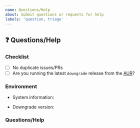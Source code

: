 ```yaml
---
name: Questions/Help
about: Submit questions or requests for help
labels: 'question, triage'
---
```


## :question: Questions/Help

### Checklist

- [ ] No duplicate issues/PRs
- [ ] Are you running the latest `downgrade` release from the [AUR](https://aur.archlinux.org/packages/downgrade/)?

### Environment

* System information: 
<!-- Paste the output of `uname -a` -->

* Downgrade version:
<!-- Paste the output of `downgrade --version` -->

### Questions/Help

<!-- Your questions or requests for help go here -->
